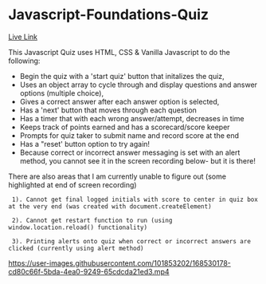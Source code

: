 # Javascript-Foundations-Quiz

[Live Link](https://zoyasarow.github.io/Javascript-Foundations-Quiz/)

This Javascript Quiz uses HTML, CSS & Vanilla Javascript to do the following:
  * Begin the quiz with a 'start quiz' button that initalizes the quiz,
  * Uses an object array to cycle through and display questions and answer options (multiple choice),
  * Gives a correct answer after each answer option is selected,
  * Has a 'next' button that moves through each question
  * Has a timer that with each wrong answer/attempt, decreases in time
  * Keeps track of points earned and has a scorecard/score keeper
  * Prompts for quiz taker to submit name and record score at the end 
  * Has a "reset' button option to try again!
  * Because correct or incorrect answer messaging is set with an alert method, you cannot see it in the screen recording below- but it   is there!
  
  There are also areas that I am currently unable to figure out (some highlighted at end of screen recording)

     1). Cannot get final logged initials with score to center in quiz box at the very end (was created with document.createElement)
   
     2). Cannot get restart function to run (using window.location.reload() functionality)
   
     3). Printing alerts onto quiz when correct or incorrect answers are clicked (currently using alert method)

https://user-images.githubusercontent.com/101853202/168530178-cd80c66f-5bda-4ea0-9249-65cdcda21ed3.mp4


